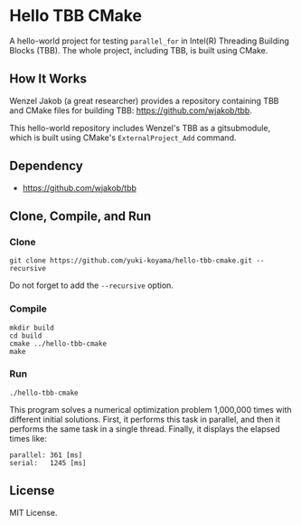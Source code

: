 # Hello TBB CMake

A hello-world project for testing `parallel_for` in Intel(R) Threading Building Blocks (TBB). The whole project, including TBB, is built using CMake.

## How It Works

Wenzel Jakob (a great researcher) provides a repository containing TBB and CMake files for building TBB: <https://github.com/wjakob/tbb>. 

This hello-world repository includes Wenzel's TBB as a gitsubmodule, which is built using CMake's `ExternalProject_Add` command.

## Dependency

- <https://github.com/wjakob/tbb>

## Clone, Compile, and Run

### Clone

```
git clone https://github.com/yuki-koyama/hello-tbb-cmake.git --recursive
```

Do not forget to add the `--recursive` option.

### Compile

```
mkdir build
cd build
cmake ../hello-tbb-cmake
make
```

### Run

```
./hello-tbb-cmake
```

This program solves a numerical optimization problem 1,000,000 times with different initial solutions. First, it performs this task in parallel, and then it performs the same task in a single thread. Finally, it displays the elapsed times like:
```
parallel: 361 [ms]
serial:   1245 [ms]
```

## License

MIT License.

